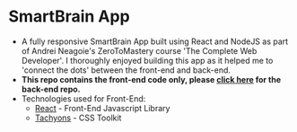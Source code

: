 # SmartBrain App 
* A fully responsive SmartBrain App built using React and NodeJS as part of Andrei Neagoie's ZeroToMastery course 'The Complete Web Developer'. I thoroughly enjoyed building this app as it helped me to 'connect the dots' between the front-end and back-end. 
* **This repo contains the front-end code only, please [click here](https://github.com/philipm979/SmartBrain-API) for the back-end repo.**
* Technologies used for Front-End:
  * [React](https://reactjs.org/) - Front-End Javascript Library
  * [Tachyons](https://tachyons.io/) - CSS Toolkit
  
  
